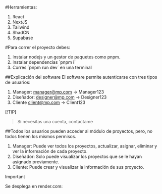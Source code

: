 #Herramientas:
1. React
2. NextJS
3. Tailwind
4. ShadCN
5. Supabase

#Para correr el proyecto debes:
1. Instalar nodejs y un gestor de paquetes como pnpm.
2. Instalar dependencias ´pnpm i´
3. Corres ´pnpm run dev´ en una terminal

##Explicación del software
El software permite autenticarse con tres tipos de usuarios:
1. Manager: 
    manager@mp.com -> Manager123
2. Diseñador:
    designer@mp.com -> Designer123
3. Cliente
    client@mp.com -> Client123

[!TIP]
>Si necesitas una cuenta, contáctame

##Todos los usuarios pueden acceder al módulo de proyectos, pero, no todos tienen los mismos permisos.
1. Manager: Puede ver todos los proyectos, actualizar, asignar, eliminar y ver la información de cada proyecto.
2. Diseñador: Solo puede visualizar los proyectos que se le hayan asignado previamente.
3. Cliente: Puede crear y visualizar la información de sus proyecto.

> [!IMPORTANT]
> Se desplega en render.com: 
